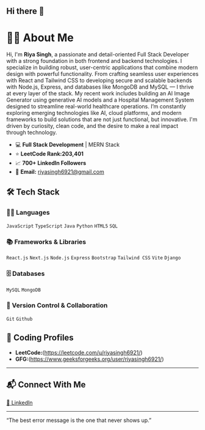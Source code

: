 ## Hi there 👋

# 👩‍💻 About Me

Hi, I'm **Riya Singh**, a passionate and detail-oriented Full Stack Developer with a strong foundation in both frontend and backend technologies. I specialize in building robust, user-centric applications that combine modern design with powerful functionality. From crafting seamless user experiences with React and Tailwind CSS to developing secure and scalable backends with Node.js, Express, and databases like MongoDB and MySQL — I thrive at every layer of the stack. My recent work includes building an AI Image Generator using generative AI models and a Hospital Management System designed to streamline real-world healthcare operations. I’m constantly exploring emerging technologies like AI, cloud platforms, and modern frameworks to build solutions that are not just functional, but innovative. I'm driven by curiosity, clean code, and the desire to make a real impact through technology.

- 💻 **Full Stack Development** | MERN Stack  
- ⭐ **LeetCode Rank:203,401**  
- 📈 **700+ LinkedIn Followers**
- 📧 **Email:** riyasingh6921@gmail.com

## 🛠️ Tech Stack

### 👨‍💻 Languages  
`JavaScript` `TypeScript` `Java` `Python` `HTML5` `SQL`

### 📚 Frameworks & Libraries  
`React.js` `Next.js` `Node.js` `Express` `Bootstrap` `Tailwind CSS` `Vite` `Django`

### 🗄️ Databases  
`MySQL` `MongoDB`

### 📁 Version Control & Collaboration
`Git` `Github`

## 🧠 Coding Profiles

- **LeetCode:**(https://leetcode.com/u/riyasingh6921/)  
- **GFG:**(https://www.geeksforgeeks.org/user/riyasingh6921/)

---

## 📬 Connect With Me

[💼 LinkedIn](www.linkedin.com/in/riya-singh-b99411257)

---

“The best error message is the one that never shows up.”


